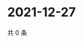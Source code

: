 # 2021-12-27

共 0 条

<!-- BEGIN WEIBO -->
<!-- 最后更新时间 Mon Dec 27 2021 05:07:59 GMT+0800 (China Standard Time) -->

<!-- END WEIBO -->
